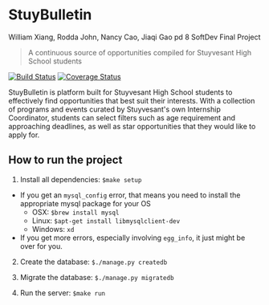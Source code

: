 StuyBulletin
============
William Xiang, Rodda John, Nancy Cao, Jiaqi Gao pd 8
SoftDev Final Project

>  A continuous source of opportunities compiled for Stuyvesant High School students

[![Build Status](https://travis-ci.org/wxiang54/3XTheCharm.svg?branch=master)](https://travis-ci.org/wxiang54/3XTheCharm.svg)
[![Coverage Status](https://coveralls.io/repos/github/wxiang54/3XTheCharm/badge.svg?branch=master)](https://coveralls.io/github/wxiang54/3XTheCharm?branch=master)

[logo]:docs/stuybulletin.png

StuyBulletin is platform built for Stuyvesant High School students to effectively find opportunities that best suit their interests. With a collection of programs and events curated by Stuyvesant's own Internship Coordinator, students can select filters such as age requirement and approaching deadlines, as well as star opportunities that they would like to apply for.

## How to run the project
1. Install all dependencies:  `$make setup`

  * If you get an `mysql_config` error, that means you need to install the appropriate mysql package for your OS
    * OSX: `$brew install mysql`
    * Linux: `$apt-get install libmysqlclient-dev`
    * Windows: `xd`
  * If you get more errors, especially involving `egg_info`, it just might be over for you.

2. Create the database:  `$./manage.py createdb`

3. Migrate the database:  `$./manage.py migratedb`

4. Run the server:  `$make run`
